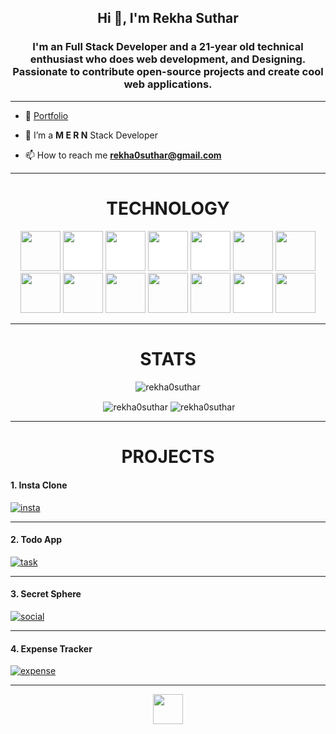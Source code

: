 <h2 align="center">Hi 👋, I'm Rekha Suthar</h1>
<h3 align="center">I'm an Full Stack Developer and a 21-year old technical enthusiast who does web development, and Designing. Passionate to contribute open-source projects and create cool web applications.</h3>

---

- 🔭  [Portfolio](https://rekha-suthar-portfolio.netlify.app/)

- 🌱 I’m a **M E R N** Stack Developer

- 📫 How to reach me **rekha0suthar@gmail.com**

---

<h1 align="center">TECHNOLOGY</h1>

<p align="center"><img src="https://cdn.jsdelivr.net/gh/devicons/devicon/icons/react/react-original.svg" style="height: 4rem"/>
<img src="https://cdn.jsdelivr.net/gh/devicons/devicon/icons/nodejs/nodejs-original-wordmark.svg" style="height:4rem; background-color:white"/>
<img src="https://cdn.jsdelivr.net/gh/devicons/devicon/icons/express/express-original-wordmark.svg" style="height: 4rem; background-color:white"/>
<img src="https://cdn.jsdelivr.net/gh/devicons/devicon/icons/mongodb/mongodb-original-wordmark.svg" style="height: 4rem; background-color:white"/>
<img src="https://cdn.jsdelivr.net/gh/devicons/devicon/icons/redux/redux-original.svg" style="height: 4rem; background-color:white"/>
<img src="https://cdn.jsdelivr.net/gh/devicons/devicon/icons/html5/html5-original-wordmark.svg" style="height: 4rem"/>
<img src="https://cdn.jsdelivr.net/gh/devicons/devicon/icons/css3/css3-original-wordmark.svg" style="height: 4rem"/>
<img src="https://cdn.jsdelivr.net/gh/devicons/devicon/icons/javascript/javascript-plain.svg" style="height: 4rem"/>
<img src="https://cdn.jsdelivr.net/gh/devicons/devicon/icons/bootstrap/bootstrap-plain-wordmark.svg"  style="height: 4rem"/>
<img src="https://cdn.jsdelivr.net/gh/devicons/devicon/icons/materialui/materialui-plain.svg" style="height: 4rem"/>
<img src="https://cdn.jsdelivr.net/gh/devicons/devicon/icons/npm/npm-original-wordmark.svg" style="height: 4rem"/>
<img src="https://cdn.jsdelivr.net/gh/devicons/devicon/icons/git/git-plain.svg" style="height: 4rem"/>
<img src="https://cdn.jsdelivr.net/gh/devicons/devicon/icons/github/github-original-wordmark.svg" style="height: 4rem; background-color:white"/>
<img src="https://cdn.jsdelivr.net/gh/devicons/devicon/icons/python/python-original.svg"  style="height: 4rem"/>
</p>

---

<h1 align="center">STATS</h1>

<p align="center"> <img src="https://komarev.com/ghpvc/?username=rekha0suthar" alt="rekha0suthar" /> </p>

<p align="center">&nbsp;<img align="center" src="https://github-readme-stats.vercel.app/api?username=rekha0suthar&theme=gotham&show_icons=true" alt="rekha0suthar" />

<img align="center" src="http://github-readme-streak-stats.herokuapp.com?user=rekha0suthar&theme=gotham&hide_border=true&date_format=M%20j%5B%2C%20Y%5D" alt="rekha0suthar" />

---
<h1 align="center">PROJECTS</h1>

<h4>1. Insta Clone </h4>

<a href="https://github.com/rekha0suthar/insta-clone" target="blank">![insta](https://github.com/user-attachments/assets/1d120538-38ed-4d03-b66b-182cd04e1af8)
</a>

---
<h4>2. Todo App </h4>

<a href="https://github.com/rekha0suthar/task-manager/" target="blank">![task](https://github.com/user-attachments/assets/f766f956-475d-4648-835e-8f4cc1039781)</a>

---

<h4>3.  Secret Sphere </h4>

<a href="https://github.com/rekha0suthar/insta-clone" target="blank">![social](https://github.com/user-attachments/assets/86becf53-0825-4d1c-a4eb-0c3ace61a887)

</a>

---

<h4>4. Expense Tracker</h4>

<a href="https://github.com/rekha0suthar/expense-trackor/" target="blank">![expense](https://github.com/user-attachments/assets/d8b37f91-ebda-4d10-8423-8166145edc85)
</a>

---
<div align="center">
<a href="https://www.linkedin.com/in/rekha0suthar/" target="blank"><img src="https://cdn.jsdelivr.net/gh/devicons/devicon/icons/linkedin/linkedin-original.svg" style="height: 3rem"/></a>
</a>
</div>


